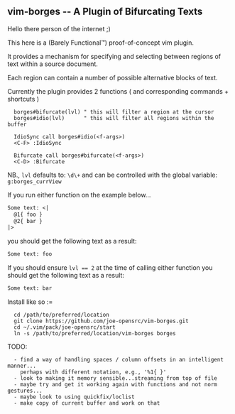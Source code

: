 ## vim-borges -- A Plugin of Bifurcating Texts

Hello there person of the internet ;)

This here is a (Barely Functional™) proof-of-concept vim plugin.

It provides a mechanism for specifying and selecting between 
regions of text within a source document.  

Each region can contain a number of possible alternative blocks of text. 

Currently the plugin provides 2 functions ( and corresponding commands + shortcuts )

```
  borges#bifurcate(lvl) " this will filter a region at the cursor 
  borges#idio(lvl)      " this will filter all regions within the buffer
  
  IdioSync call borges#idio(<f-args>)
  <C-F> :IdioSync 

  Bifurcate call borges#bifurcate(<f-args>)
  <C-D> :Bifurcate 
```

NB., `lvl` defaults to: `\d\+`
and can be controlled with the global variable: `g:borges_currView`

If you run either function on the example below...

```txt
Some text: <|
  @1{ foo }
  @2{ bar }
|>
```

you should get the following text as a result:

```txt
Some text: foo
```

If you should ensure `lvl == 2` at the time of calling either function
you should get the following text as a result:

```txt
Some text: bar 
```

Install like so :=

```
  cd /path/to/preferred/location
  git clone https://github.com/joe-opensrc/vim-borges.git
  cd ~/.vim/pack/joe-opensrc/start
  ln -s /path/to/preferred/location/vim-borges borges 
```

TODO:
```
  - find a way of handling spaces / column offsets in an intelligent manner...
    perhaps with different notation, e.g., '%1{ }'
  - look to making it memory sensible...streaming from top of file
  - maybe try and get it working again with functions and not norm gestures...
  - maybe look to using quickfix/loclist 
  - make copy of current buffer and work on that 

```
